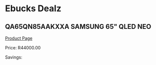
# Ebucks Dealz
## QA65QN85AAKXXA SAMSUNG 65" QLED NEO
[Product Page](https://www.ebucks.com/web/shop/productSelected.do?prodId=1226724445&catId=363628796)

Price: R44000.00

Savings: 


	